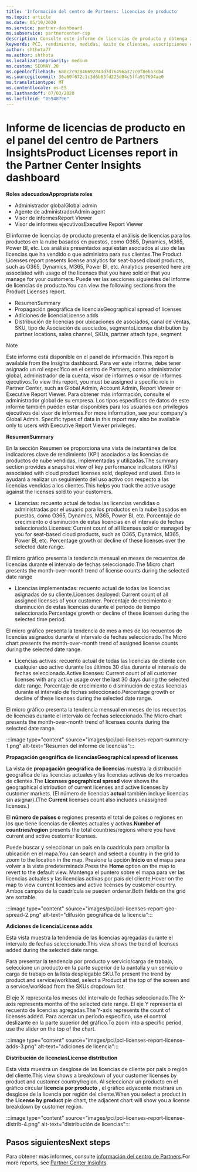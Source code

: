 ```yaml
---
title: 'Información del centro de Partners: licencias de producto'
ms.topic: article
ms.date: 05/19/2020
ms.service: partner-dashboard
ms.subservice: partnercenter-csp
description: Consulte este informe de licencias de producto y obtenga información sobre cómo mejorar con los productos en la nube con licencia (o basados en puestos) que vende o administra para sus clientes.
keywords: PCI, rendimiento, medidas, éxito de clientes, suscripciones en la nube, análisis, informe
author: shthota77
ms.author: shthota
ms.localizationpriority: medium
ms.custom: SEOMAY.20
ms.openlocfilehash: 680c2c92846692843d7d76496a327c0f8eba3cb4
ms.sourcegitcommit: 36a60f672c1c3d6b63fd225d04c5ffa917694ae0
ms.translationtype: MT
ms.contentlocale: es-ES
ms.lasthandoff: 07/03/2020
ms.locfileid: "85948796"
---
```

# <a name="product-licenses-report-in-the-partner-center-insights-dashboard"></a><span data-ttu-id="8fc9f-104">Informe de licencias de producto en el panel del centro de Partners Insights</span><span class="sxs-lookup"><span data-stu-id="8fc9f-104">Product Licenses report in the Partner Center Insights dashboard</span></span>

<span data-ttu-id="8fc9f-105">**Roles adecuados**</span><span class="sxs-lookup"><span data-stu-id="8fc9f-105">**Appropriate roles**</span></span>
- <span data-ttu-id="8fc9f-106">Administrador global</span><span class="sxs-lookup"><span data-stu-id="8fc9f-106">Global admin</span></span>
- <span data-ttu-id="8fc9f-107">Agente de administrador</span><span class="sxs-lookup"><span data-stu-id="8fc9f-107">Admin agent</span></span>
- <span data-ttu-id="8fc9f-108">Visor de informes</span><span class="sxs-lookup"><span data-stu-id="8fc9f-108">Report Viewer</span></span>
- <span data-ttu-id="8fc9f-109">Visor de informes ejecutivos</span><span class="sxs-lookup"><span data-stu-id="8fc9f-109">Executive Report Viewer</span></span>

<span data-ttu-id="8fc9f-110">El informe de licencias de producto presenta el análisis de licencias para los productos en la nube basados en puestos, como O365, Dynamics, M365, Power BI, etc. Los análisis presentados aquí están asociados al uso de las licencias que ha vendido o que administra para sus clientes.</span><span class="sxs-lookup"><span data-stu-id="8fc9f-110">The Product Licenses report presents license analytics for seat-based cloud products, such as O365, Dynamics, M365, Power BI, etc. Analytics presented here are associated with usage of the licenses that you have sold or that you manage for your customers.</span></span> <span data-ttu-id="8fc9f-111">Puede ver las secciones siguientes del informe de licencias de producto.</span><span class="sxs-lookup"><span data-stu-id="8fc9f-111">You can view the following sections from the Product Licenses report.</span></span>

- <span data-ttu-id="8fc9f-112">Resumen</span><span class="sxs-lookup"><span data-stu-id="8fc9f-112">Summary</span></span>
- <span data-ttu-id="8fc9f-113">Propagación geográfica de licencias</span><span class="sxs-lookup"><span data-stu-id="8fc9f-113">Geographical spread of licenses</span></span>
- <span data-ttu-id="8fc9f-114">Adiciones de licencia</span><span class="sxs-lookup"><span data-stu-id="8fc9f-114">License adds</span></span>
- <span data-ttu-id="8fc9f-115">Distribución de licencias por ubicaciones de asociados, canal de ventas, SKU, tipo de Asociación de asociados, segmento</span><span class="sxs-lookup"><span data-stu-id="8fc9f-115">License distribution by partner locations, sales channel, SKUs, partner attach type, segment</span></span>

 > [!NOTE]
 > <span data-ttu-id="8fc9f-116">Este informe está disponible en el panel de información.</span><span class="sxs-lookup"><span data-stu-id="8fc9f-116">This report is available from the Insights dashboard.</span></span> <span data-ttu-id="8fc9f-117">Para ver este informe, debe tener asignado un rol específico en el centro de Partners, como administrador global, administrador de la cuenta, visor de informes o visor de informes ejecutivos.</span><span class="sxs-lookup"><span data-stu-id="8fc9f-117">To view this report, you must be assigned a specific role in Partner Center, such as Global Admin, Account Admin, Report Viewer or Executive Report Viewer.</span></span> <span data-ttu-id="8fc9f-118">Para obtener más información, consulte el administrador global de su empresa. Los tipos específicos de datos de este informe también pueden estar disponibles para los usuarios con privilegios ejecutivos del visor de informes.</span><span class="sxs-lookup"><span data-stu-id="8fc9f-118">For more information, see your company's Global Admin. Specific types of data in this report may also be available only to users with Executive Report Viewer privileges.</span></span>

<span data-ttu-id="8fc9f-119">**Resumen**</span><span class="sxs-lookup"><span data-stu-id="8fc9f-119">**Summary**</span></span>

<span data-ttu-id="8fc9f-120">En la sección Resumen se proporciona una vista de instantánea de los indicadores clave de rendimiento (KPI) asociados a las licencias de productos de nube vendidas, implementadas y utilizadas.</span><span class="sxs-lookup"><span data-stu-id="8fc9f-120">The summary section provides a snapshot view of key performance indicators (KPIs) associated with cloud product licenses sold, deployed and used.</span></span> <span data-ttu-id="8fc9f-121">Esto le ayudará a realizar un seguimiento del uso activo con respecto a las licencias vendidas a los clientes.</span><span class="sxs-lookup"><span data-stu-id="8fc9f-121">This helps you track the active usage against the licenses sold to your customers.</span></span>

- <span data-ttu-id="8fc9f-122">Licencias: recuento actual de todas las licencias vendidas o administradas por el usuario para los productos en la nube basados en puestos, como O365, Dynamics, M365, Power BI, etc. Porcentaje de crecimiento o disminución de estas licencias en el intervalo de fechas seleccionado.</span><span class="sxs-lookup"><span data-stu-id="8fc9f-122">Licenses: Current count of all licenses sold or managed by you for seat-based cloud products, such as O365, Dynamics, M365, Power BI, etc. Percentage growth or decline of these licenses over the selected date range.</span></span>

<span data-ttu-id="8fc9f-123">El micro gráfico presenta la tendencia mensual en meses de recuentos de licencias durante el intervalo de fechas seleccionado.</span><span class="sxs-lookup"><span data-stu-id="8fc9f-123">The Micro chart presents the month-over-month trend of license counts during the selected date range</span></span>

- <span data-ttu-id="8fc9f-124">Licencias implementadas: recuento actual de todas las licencias asignadas de su cliente.</span><span class="sxs-lookup"><span data-stu-id="8fc9f-124">Licenses deployed: Current count of all assigned licenses of your customer.</span></span>
<span data-ttu-id="8fc9f-125">Porcentaje de crecimiento o disminución de estas licencias durante el período de tiempo seleccionado.</span><span class="sxs-lookup"><span data-stu-id="8fc9f-125">Percentage growth or decline of these licenses during the selected time period.</span></span>

<span data-ttu-id="8fc9f-126">El micro gráfico presenta la tendencia de mes a mes de los recuentos de licencias asignados durante el intervalo de fechas seleccionado.</span><span class="sxs-lookup"><span data-stu-id="8fc9f-126">The Micro chart presents the month-over-month trend of assigned license counts during the selected date range.</span></span>

- <span data-ttu-id="8fc9f-127">Licencias activas: recuento actual de todas las licencias de cliente con cualquier uso activo durante los últimos 30 días durante el intervalo de fechas seleccionado.</span><span class="sxs-lookup"><span data-stu-id="8fc9f-127">Active licenses: Current count of all customer licenses with any active usage over the last 30 days during the selected date range.</span></span>
<span data-ttu-id="8fc9f-128">Porcentaje de crecimiento o disminución de estas licencias durante el intervalo de fechas seleccionado.</span><span class="sxs-lookup"><span data-stu-id="8fc9f-128">Percentage growth or decline of these licenses during the selected date range.</span></span>

<span data-ttu-id="8fc9f-129">El micro gráfico presenta la tendencia mensual en meses de los recuentos de licencias durante el intervalo de fechas seleccionado.</span><span class="sxs-lookup"><span data-stu-id="8fc9f-129">The Micro chart presents the month-over-month trend of licenses counts during the selected date range.</span></span>

:::image type="content" source="images/pci/pci-licenses-report-summary-1.png" alt-text="Resumen del informe de licencias":::

<span data-ttu-id="8fc9f-131">**Propagación geográfica de licencias**</span><span class="sxs-lookup"><span data-stu-id="8fc9f-131">**Geographical spread of licenses**</span></span>

<span data-ttu-id="8fc9f-132">La vista de **propagación geográfica de licencias** muestra la distribución geográfica de las licencias actuales y las licencias activas de los mercados de clientes.</span><span class="sxs-lookup"><span data-stu-id="8fc9f-132">The **Licenses geographical spread** view shows the geographical distribution of current licenses and active licenses by customer markets.</span></span> <span data-ttu-id="8fc9f-133">(El número de licencias **actual** también incluye licencias sin asignar).</span><span class="sxs-lookup"><span data-stu-id="8fc9f-133">(The **Current** licenses count also includes unassigned licenses.)</span></span>

<span data-ttu-id="8fc9f-134">El **número de países o** regiones presenta el total de países o regiones en los que tiene licencias de clientes actuales y activas.</span><span class="sxs-lookup"><span data-stu-id="8fc9f-134">**Number of countries/region** presents the total countries/regions where you have current and active customer licenses.</span></span>

<span data-ttu-id="8fc9f-135">Puede buscar y seleccionar un país en la cuadrícula para ampliar la ubicación en el mapa.</span><span class="sxs-lookup"><span data-stu-id="8fc9f-135">You can search and select a country in the grid to zoom to the location in the map.</span></span> <span data-ttu-id="8fc9f-136">Presione la opción **Inicio** en el mapa para volver a la vista predeterminada.</span><span class="sxs-lookup"><span data-stu-id="8fc9f-136">Press the **Home** option on the map to revert to the default view.</span></span> <span data-ttu-id="8fc9f-137">Mantenga el puntero sobre el mapa para ver las licencias actuales y las licencias activas por país del cliente.</span><span class="sxs-lookup"><span data-stu-id="8fc9f-137">Hover on the map to view current licenses and active licenses by customer country.</span></span> <span data-ttu-id="8fc9f-138">Ambos campos de la cuadrícula se pueden ordenar.</span><span class="sxs-lookup"><span data-stu-id="8fc9f-138">Both fields on the grid are sortable.</span></span>

:::image type="content" source="images/pci/pci-licenses-report-geo-spread-2.png" alt-text="difusión geográfica de la licencia":::

<span data-ttu-id="8fc9f-140">**Adiciones de licencia**</span><span class="sxs-lookup"><span data-stu-id="8fc9f-140">**License adds**</span></span>

<span data-ttu-id="8fc9f-141">Esta vista muestra la tendencia de las licencias agregadas durante el intervalo de fechas seleccionado.</span><span class="sxs-lookup"><span data-stu-id="8fc9f-141">This view shows the trend of licenses added during the selected date range.</span></span> 

<span data-ttu-id="8fc9f-142">Para presentar la tendencia por producto y servicio/carga de trabajo, seleccione un producto en la parte superior de la pantalla y un servicio o carga de trabajo en la lista desplegable SKU.</span><span class="sxs-lookup"><span data-stu-id="8fc9f-142">To present the trend by product and service/workload, select a Product at the top of the screen and a service/workload from the SKUs dropdown list.</span></span>

<span data-ttu-id="8fc9f-143">El eje X representa los meses del intervalo de fechas seleccionado.</span><span class="sxs-lookup"><span data-stu-id="8fc9f-143">The X-axis represents months of the selected date range.</span></span> <span data-ttu-id="8fc9f-144">El eje Y representa el recuento de licencias agregadas.</span><span class="sxs-lookup"><span data-stu-id="8fc9f-144">The Y-axis represents the count of licenses added.</span></span> <span data-ttu-id="8fc9f-145">Para acercar un período específico, use el control deslizante en la parte superior del gráfico.</span><span class="sxs-lookup"><span data-stu-id="8fc9f-145">To zoom into a specific period, use the slider on the top of the chart.</span></span>

:::image type="content" source="images/pci/pci-licenses-report-license-adds-3.png" alt-text="adiciones de licencia":::

<span data-ttu-id="8fc9f-147">**Distribución de licencias**</span><span class="sxs-lookup"><span data-stu-id="8fc9f-147">**License distribution**</span></span>

<span data-ttu-id="8fc9f-148">Esta vista muestra un desglose de las licencias de cliente por país o región del cliente.</span><span class="sxs-lookup"><span data-stu-id="8fc9f-148">This view shows a breakdown of your customer licenses by product and customer country/region.</span></span> <span data-ttu-id="8fc9f-149">Al seleccionar un producto en el gráfico circular **licencia por producto** , el gráfico adyacente mostrará un desglose de la licencia por región del cliente.</span><span class="sxs-lookup"><span data-stu-id="8fc9f-149">When you select a product in the **License by product** pie chart, the adjacent chart will show you a license breakdown by customer region.</span></span>

:::image type="content" source="images/pci/pci-licenses-report-license-distrib-4.png" alt-text="distribución de licencias":::

## <a name="next-steps"></a><span data-ttu-id="8fc9f-151">Pasos siguientes</span><span class="sxs-lookup"><span data-stu-id="8fc9f-151">Next steps</span></span>

<span data-ttu-id="8fc9f-152">Para obtener más informes, consulte [información del centro de Partners](partner-center-insights.md).</span><span class="sxs-lookup"><span data-stu-id="8fc9f-152">For more reports, see [Partner Center Insights](partner-center-insights.md).</span></span>
